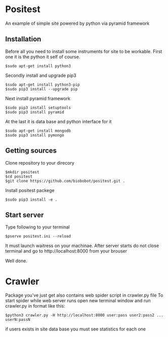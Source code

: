 Positest
========

An example of simple site powered by python via pyramid framework

Installation
------------

Before all you need to install some instruments for site to be workable.
First one it is the python it self of course.

    $sudo apt-get install python3
    
Secondly  install and upgrade pip3

    $sudo apt-get install python3-pip 
    $sudo pip3 install --upgrade pip
    
Next install pyramid framework 

    $sudo pip3 install setuptools
    $sudo pip3 install pyramid
  
At the last it is data base and python interface for it

    $sudo apt-get install mongodb
    $sudo pip3 install pymongo

Getting sources
---------------

Clone repository to your direcory

    $mkdir positest
    $cd positest
    $git clone https://github.com/biobobot/positest.git .
    
Install positest packege

    $sudo pip3 install -e .
    
Start server
------------

Type following to your terminal

    $pserve positest.ini --reload

It  must launch waitress on your machinae.
After server starts do not close terminal and go to http://localhost:8000 from your brouser


Well done.

Crawler
=======

Package you've just get also contains web spider script in crawler.py file
To start spider while web server runs open new terminal window and run crawler.py in format like this:

    $python3 crawler.py -H http://localhost:8000 user:pass user2:pass2 ... userN:passN
    
if users exists in site data base you must see statistics for each one

